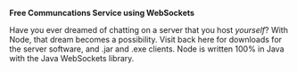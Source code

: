 
**Free Communcations Service using WebSockets**

Have you ever dreamed of chatting on a server that you host _yourself_? With Node, that dream becomes a possibility. Visit back here for downloads for the server software, and .jar and .exe clients. Node is written 100% in Java with the Java WebSockets library.
